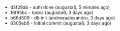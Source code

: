 * d3f28ab - auth done (augusta6, 5 minutes ago)
* 16f95bc - todos (augusta6, 3 days ago)
* b66d509 - db init (andreeaalexandru, 3 days ago)
* 6305eb6 - Initial commit (augusta6, 3 days ago)